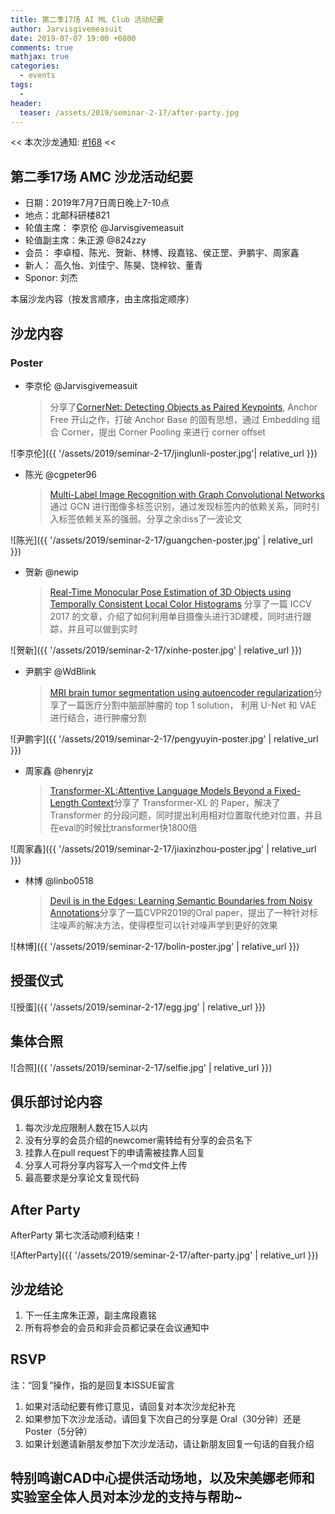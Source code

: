 ```yaml
---
title: 第二季17场 AI ML Club 活动纪要
author: Jarvisgivemeasuit
date: 2019-07-07 19:00 +0800
comments: true
mathjax: true
categories: 
  - events
tags:
  - 
header:
  teaser: /assets/2019/seminar-2-17/after-party.jpg
---
```


<< 本次沙龙通知: [#168](https://github.com/BUPT/ai-ml.club/issues/168)  <<

## 第二季17场 AMC 沙龙活动纪要

- 日期：2019年7月7日周日晚上7-10点
- 地点：北邮科研楼821
- 轮值主席： 李京伦 @Jarvisgivemeasuit
- 轮值副主席：朱正源 @824zzy
- 会员： 李卓桓、陈光、贺新、林博、段嘉铭、侯正罡、尹鹏宇、周家鑫
- 新人： 高久怡、刘佳宁、陈昊、饶梓钦、董青
- Sponor: 刘杰

本届沙龙内容（按发言顺序，由主席指定顺序）

## 沙龙内容
  
### Poster

- 李京伦 @Jarvisgivemeasuit
    > 分享了[CornerNet: Detecting Objects as Paired Keypoints](http://openaccess.thecvf.com/content_iccv_2017/html/Tjaden_Real-Time_Monocular_Pose_ICCV_2017_paper.html), Anchor Free 开山之作，打破 Anchor Base 的固有思想，通过 Embedding 组合 Corner，提出 Corner Pooling 来进行 corner offset

![李京伦]({{ '/assets/2019/seminar-2-17/jinglunli-poster.jpg'| relative_url }})

- 陈光 @cgpeter96
    > [Multi-Label Image Recognition with Graph Convolutional Networks](https://arxiv.org/abs/1904.03582)通过 GCN 进行图像多标签识别，通过发现标签内的依赖关系，同时引入标签依赖关系的强弱。分享之余diss了一波论文

![陈光]({{ '/assets/2019/seminar-2-17/guangchen-poster.jpg' | relative_url }})

- 贺新 @newip
    > [Real-Time Monocular Pose Estimation of 3D Objects using Temporally Consistent Local Color Histograms](http://openaccess.thecvf.com/content_iccv_2017/html/Tjaden_Real-Time_Monocular_Pose_ICCV_2017_paper.html)  分享了一篇 ICCV 2017 的文章，介绍了如何利用单目摄像头进行3D建模，同时进行跟踪，并且可以做到实时

![贺新]({{ '/assets/2019/seminar-2-17/xinhe-poster.jpg' | relative_url }})

- 尹鹏宇 @WdBlink
    > [MRI brain tumor segmentation using autoencoder regularization](https://arxiv.org/abs/1810.11654)分享了一篇医疗分割中脑部肿瘤的 top 1 solution， 利用 U-Net 和 VAE 进行结合，进行肿瘤分割

![尹鹏宇]({{ '/assets/2019/seminar-2-17/pengyuyin-poster.jpg' | relative_url }})

- 周家鑫 @henryjz
    > [Transformer-XL:Attentive Language Models Beyond a Fixed-Length Context](https://arxiv.org/abs/1901.02860)分享了 Transformer-XL 的 Paper，解决了 Transformer 的分段问题，同时提出利用相对位置取代绝对位置，并且在eval的时候比transformer快1800倍

![周家鑫]({{ '/assets/2019/seminar-2-17/jiaxinzhou-poster.jpg' | relative_url }})

- 林博 @linbo0518
    > [Devil is in the Edges: Learning Semantic Boundaries from Noisy Annotations](https://arxiv.org/abs/1904.07934)分享了一篇CVPR2019的Oral paper，提出了一种针对标注噪声的解决方法，使得模型可以针对噪声学到更好的效果

![林博]({{ '/assets/2019/seminar-2-17/bolin-poster.jpg' | relative_url }})

## 授蛋仪式

![授蛋]({{ '/assets/2019/seminar-2-17/egg.jpg' | relative_url }})

## 集体合照

![合照]({{ '/assets/2019/seminar-2-17/selfie.jpg' | relative_url }})

## 俱乐部讨论内容

1. 每次沙龙应限制人数在15人以内
2. 没有分享的会员介绍的newcomer需转给有分享的会员名下
3. 挂靠人在pull request下的申请需被挂靠人回复
4. 分享人可将分享内容写入一个md文件上传
5. 最高要求是分享论文复现代码

## After Party

AfterParty 第七次活动顺利结束！

![AfterParty]({{ '/assets/2019/seminar-2-17/after-party.jpg' | relative_url }})

## 沙龙结论

1. 下一任主席朱正源，副主席段嘉铭
2. 所有将参会的会员和非会员都记录在会议通知中

## RSVP

注：“回复”操作，指的是回复本ISSUE留言

1. 如果对活动纪要有修订意见，请回复对本次沙龙纪补充
2. 如果参加下次沙龙活动，请回复下次自己的分享是 Oral（30分钟）还是Poster（5分钟）
3. 如果计划邀请新朋友参加下次沙龙活动，请让新朋友回复一句话的自我介绍

## 特别鸣谢CAD中心提供活动场地，以及宋美娜老师和实验室全体人员对本沙龙的支持与帮助~
